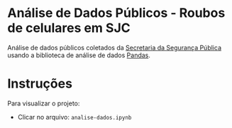 # Análise de Dados Públicos - Roubos de celulares em SJC
Análise de dados públicos coletados da [Secretaria da Segurança Pública](http://www.ssp.sp.gov.br/Estatistica/Default.aspx) usando a biblioteca de análise de dados [Pandas](https://pandas.pydata.org/).
# Instruções
Para visualizar o projeto:
* Clicar no arquivo: ```analise-dados.ipynb```
